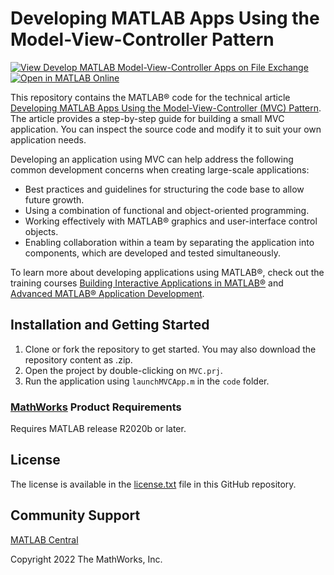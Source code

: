 # Developing MATLAB Apps Using the Model-View-Controller Pattern

[![View Develop MATLAB Model-View-Controller Apps on File Exchange](https://www.mathworks.com/matlabcentral/images/matlab-file-exchange.svg)](https://www.mathworks.com/matlabcentral/fileexchange/110310-develop-matlab-model-view-controller-apps)
[![Open in MATLAB Online](https://www.mathworks.com/images/responsive/global/open-in-matlab-online.svg)](https://matlab.mathworks.com/open/github/v1?repo=mathworks/matlab-model-view-controller&project=MVC.prj)

This repository contains the MATLAB® code for the technical article [Developing MATLAB Apps Using the Model-View-Controller (MVC) Pattern](https://www.mathworks.com/company/newsletters/articles/developing-matlab-apps-using-the-model-view-controller-pattern.html). The article provides a step-by-step guide for building a small MVC application. You can inspect the source code and modify it to suit your own application needs.

Developing an application using MVC can help address the following common development concerns when creating large-scale applications:
<ul>
<li>Best practices and guidelines for structuring the code base to allow future growth.</li>
<li>Using a combination of functional and object-oriented programming.</li>
<li>Working effectively with MATLAB® graphics and user-interface control objects.</li>
<li>Enabling collaboration within a team by separating the application into components, which are developed and tested simultaneously.</li>
</ul>

To learn more about developing applications using MATLAB®, check out the training courses [Building Interactive Applications in MATLAB®](https://www.mathworks.com/learn/training/building-interactive-applications-in-matlab.html) and [Advanced MATLAB® Application Development](https://www.mathworks.com/learn/training/advanced-matlab-application-development.html).

## Installation and Getting Started
1. Clone or fork the repository to get started. You may also download the repository content as .zip.
2. Open the project by double-clicking on `MVC.prj`.
2. Run the application using `launchMVCApp.m` in the `code` folder.

### [MathWorks](https://www.mathworks.com) Product Requirements

Requires MATLAB release R2020b or later.

## License
The license is available in the [license.txt](license.txt) file in this GitHub repository.

## Community Support
[MATLAB Central](https://www.mathworks.com/matlabcentral)

Copyright 2022 The MathWorks, Inc.
